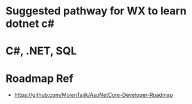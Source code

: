 # Suggested pathway for WX to learn dotnet c#
# C#, .NET, SQL

# Roadmap Ref
  - https://github.com/MoienTajik/AspNetCore-Developer-Roadmap
